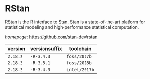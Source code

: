 # RStan

RStan is the R interface to Stan. Stan is a state-of-the-art   platform for statistical modeling and high-performance statistical computation.

*homepage*: <https://github.com/stan-dev/rstan>

version | versionsuffix | toolchain
--------|---------------|----------
``2.18.2`` | ``-R-3.4.3`` | ``foss/2017b``
``2.18.2`` | ``-R-3.5.1`` | ``foss/2018b``
``2.18.2`` | ``-R-3.4.3`` | ``intel/2017b``
